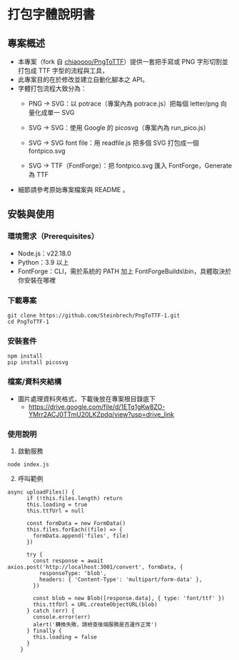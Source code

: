 # 打包字體說明書
## 專案概述
* 本專案（fork 自 [chiaoooo/PngToTTF](https://github.com/chiaoooo/PngToTTF)）提供一套把手寫或 PNG 字形切割並打包成 TTF 字型的流程與工具，
* 此專案目的在於修改並建立自動化腳本之 API。
* 字體打包流程大致分為：
  * PNG → SVG：以 potrace（專案內為 potrace.js）把每個 letter/png 向量化成單一 SVG
    
  * SVG → SVG：使用 Google 的 picosvg（專案內為 run_pico.js）
    
  * SVG → SVG font file：用 readfile.js 把多個 SVG 打包成一個 fontpico.svg
 
  * SVG → TTF（FontForge）：把 fontpico.svg 匯入 FontForge，Generate 為 TTF
* 細節請參考原始專案檔案與 README 。
## 安裝與使用
### 環境需求（Prerequisites）
  * Node.js：v22.18.0
  * Python：3.9 以上
  * FontForge：CLI，需於系統的 PATH 加上 FontForgeBuilds\bin，具體取決於你安裝在哪裡
### 下載專案

```
git clone https://github.com/Steinbrech/PngToTTF-1.git
cd PngToTTF-1
```
### 安裝套件

```
npm install
pip install picosvg
```
### 檔案/資料夾結構
* 圖片處理資料夾格式，下載後放在專案根目錄底下
  * https://drive.google.com/file/d/1ETq1gKw8ZO-YMrr2ACJ0TTmU20LKZpdq/view?usp=drive_link
### 使用說明
1. 啟動服務
```
node index.js
```
2. 呼叫範例
```
async uploadFiles() {
      if (!this.files.length) return
      this.loading = true
      this.ttfUrl = null

      const formData = new FormData()
      this.files.forEach((file) => {
        formData.append('files', file)
      })

      try {
        const response = await axios.post('http://localhost:3001/convert', formData, {
          responseType: 'blob',
          headers: { 'Content-Type': 'multipart/form-data' },
        })

        const blob = new Blob([response.data], { type: 'font/ttf' })
        this.ttfUrl = URL.createObjectURL(blob)
      } catch (err) {
        console.error(err)
        alert('轉換失敗，請檢查後端服務是否運作正常')
      } finally {
        this.loading = false
      }
    }
```
